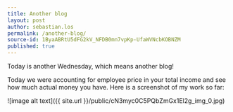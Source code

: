 ```yaml
---
title: Another blog
layout: post
author: sebastian.los
permalink: /another-blog/
source-id: 1ByaABRtU5dFG2kV_NFDB0mn7vpKp-UfaWVNcbKOBNZM
published: true
---
```

Today is another Wednesday, which means another blog!

Today we were accounting for employee price in your total income and see how much actual money you have. Here is a screenshot of my work so far:

![image alt text]({{ site.url }}/public/cN3myc0C5PQbZmGx1El2g_img_0.jpg)

